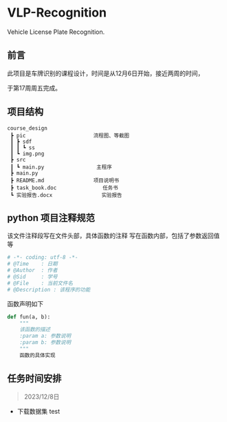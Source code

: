# VLP-Recognition
Vehicle License Plate Recognition.
## 前言
此项目是车牌识别的课程设计，时间是从12月6日开始，接近两周的时间，

于第17周周五完成。

## 项目结构
```
course_design
 ┣ pic                      流程图、等截图
 ┃ ┣ sdf
 ┃ ┃ ┗ ss
 ┃ ┗ img.png
 ┣ src 
 ┃ ┗ main.py                 主程序               
 ┣ main.py
 ┣ README.md                项目说明书
 ┣ task_book.doc               任务书
 ┗ 实验报告.docx                实验报告
```

## python 项目注释规范
该文件注释段写在文件头部，具体函数的注释
写在函数内部，包括了参数返回值等
``` python
# -*- coding: utf-8 -*-
# @Time    : 日期
# @Author  : 作者
# @Sid     : 学号
# @File    : 当前文件名
# @Description : 该程序的功能
```
函数声明如下
```python
def fun(a, b):
    """
    该函数的描述
    :param a: 参数说明
    :param b: 参数说明
    """
    函数的具体实现
```
## 任务时间安排
> 2023/12/8日
- 下载数据集
test
